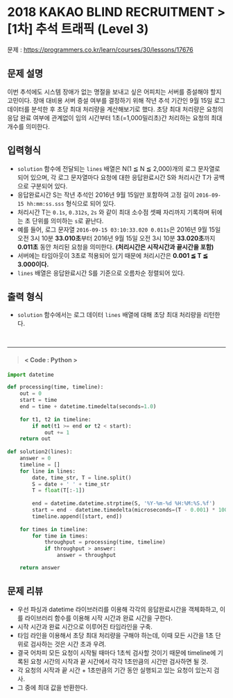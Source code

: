 # 2018 KAKAO BLIND RECRUITMENT > [1차] 추석 트래픽 (Level 3)
문제 : https://programmers.co.kr/learn/courses/30/lessons/17676

## 문제 설명
이번 추석에도 시스템 장애가 없는 명절을 보내고 싶은 어피치는 서버를 증설해야 할지 고민이다. 장애 대비용 서버 증설 여부를 결정하기 위해 작년 추석 기간인 9월 15일 로그 데이터를 분석한 후 초당 최대 처리량을 계산해보기로 했다. 초당 최대 처리량은 요청의 응답 완료 여부에 관계없이 임의 시간부터 1초(=1,000밀리초)간 처리하는 요청의 최대 개수를 의미한다.

## 입력형식
- `solution` 함수에 전달되는 `lines` 배열은 N(1 ≦ N ≦ 2,000)개의 로그 문자열로 되어 있으며, 각 로그 문자열마다 요청에 대한 응답완료시간 S와 처리시간 T가 공백으로 구분되어 있다.
- 응답완료시간 S는 작년 추석인 2016년 9월 15일만 포함하여 고정 길이 `2016-09-15 hh:mm:ss.sss` 형식으로 되어 있다.
- 처리시간 T는 `0.1s`, `0.312s`, `2s` 와 같이 최대 소수점 셋째 자리까지 기록하며 뒤에는 초 단위를 의미하는 `s`로 끝난다.
- 예를 들어, 로그 문자열 `2016-09-15 03:10:33.020 0.011s`은 2016년 9월 15일 오전 3시 10분 **33.010초**부터 2016년 9월 15일 오전 3시 10분 **33.020초**까지 **0.011초** 동안 처리된 요청을 의미한다. **(처리시간은 시작시간과 끝시간을 포함)**
- 서버에는 타임아웃이 3초로 적용되어 있기 때문에 처리시간은 **0.001 ≦ T ≦ 3.000이다.**
- `lines` 배열은 응답완료시간 S를 기준으로 오름차순 정렬되어 있다.

## 출력 형식
- `solution` 함수에서는 로그 데이터 `lines` 배열에 대해 초당 최대 처리량을 리턴한다.

<br>

____

> #### < Code : Python >
```python
import datetime

def processing(time, timeline):
    out = 0
    start = time
    end = time + datetime.timedelta(seconds=1.0)
    
    for t1, t2 in timeline:
        if not(t1 >= end or t2 < start):
            out += 1
    return out
        
def solution2(lines):
    answer = 0
    timeline = []
    for line in lines:
        date, time_str, T = line.split()
        S = date + ' ' + time_str
        T = float(T[:-1])
        
        end = datetime.datetime.strptime(S, '%Y-%m-%d %H:%M:%S.%f')
        start = end - datetime.timedelta(microseconds=(T - 0.001) * 1000000)
        timeline.append([start, end])
    
    for times in timeline:
        for time in times:
            throughput = processing(time, timeline)
            if throughput > answer:
                answer = throughput

    return answer
```

## 문제 리뷰
- 우선 파싱과 datetime 라이브러리를 이용해 각각의 응답완료시간을 객체화하고, 이를 라이브러리 함수를 이용해 시작 시간과 완료 시간을 구한다.
- 시작 시간과 완료 시간으로 이루어진 타임라인을 구축.
- 타임 라인을 이용해서 초당 최대 처리량을 구해야 하는데, 이때 모든 시간을 1초 단위로 검사하는 것은 시간 초과 우려.
- 결국 어차피 모든 요청이 시작될 때마다 1초씩 검사할 것이기 때문에 timeline에 기록된 요청 시간의 시작과 끝 시간에서 각각 1초만큼의 시간만 검사하면 될 것.
- 각 요청의 시작과 끝 시간 + 1초만큼의 기간 동안 실행되고 있는 요청이 있는지 검사.
- 그 중에 최대 값을 반환한다.
